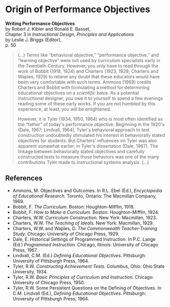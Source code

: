 # Origin of Performance Objectives

**Writing Performance Objectives**  
by Robert J. Kibler and Ronald E. Basset,  
Chapter 3 in *Instructional Design, Principles and Applications*  
by Leslie J. Briggs (Editor),  
p. 50  

> (…) Terms like “behavioral objective,” “performance objective,”
> and “learning objective” were not used by curriculum specialists
> early in the Twentieth Century. However, you only have to read
> through the work of Bobbit (1918, 1924) and Charters (1923,
> 1929; Charters and Waples, 1929) to relieve any doubt that these
> educators would have been very comfortable with such terms.
> Ammons (1969) credits Charters and Bobbit with formulating a
> method for determining educational objectives on a *scientific*
> basis. As a potential instructional designer, you owe it to yourself
> to spend a few evenings reading some of these early works. If you
> are not humbled by this experience, at least, you will be
> enlightened.
>
> However, it is Tyler (1934, 1950, 1964) who is most often
> identified as the “father” of today's performance objective.
> Beginning in the 1920's (Dale, 1967; Lindvall, 1964), Tyler's
> behavioral approach to test construction undoubtedly stimulated
> his interest in behaviorally stated objectives for students. But
> Charters' influences on Tyler was also apparent somewhat earlier,
> in Tyler's dissertation (Dale, 1967). The linkage between behaviorally
> stated objectives and carefully constructed tests to measure
> those behaviors was one of the many contributions Tyler made to
> instructional systems analysis. (…)

## References

* Ammons, M. Objectives and Outcomes.
  In R.L. Ebel (Ed.), *Encyclopedia of Educational Research.*
  Toronto, Ontario: The Macmillan Company, 1969.
* Bobbit, F. *The Curriculum.*
  Boston: Houghton-Mifflin, 1918.
* Bobbit, F. *How to Make a Curriculum.*
  Boston: Houghton-Mifflin, 1924.
* Charters, W.W. *Curriculum Construction.*
  New York: Macmillan, 1923.
* Charters, W.W. *The Teaching of Ideals.*
  New York: Macmillan, 1929.
* Charters, W.W. and Waples, D. *The Commonwealth Teacher-Training Study.*
  Chicago: University of Chicago Press, 1929.
* Dale, E. Historical Settings of Programmed Instruction.
  In P.C. Lange (Ed.) *Programmed Instruction.*
  Chicago, Illinois: University of Chicago Press, 1967.
* Lindvall, C.M. (Ed.) *Defining Educational Objectives.*
  Pittsburgh: University of Pittsburgh Press, 1964.
* Tyler, R.W. *Constructing Achievement Tests.*
  Columbus, Ohio: Ohio State University, 1934.
* Tyler, R.W. *Basic Principles of Curriculum and Instruction.*
  Chicago: University of Chicago Press, 1950.
* Tyler, R.W. Some Persistent Questions on the Defining of Objectives.
  In C.M. Lindvall (Ed.), *Defining Educational Objectives.*
  Pittsburgh: University of Pittsburgh Press, 1964.
